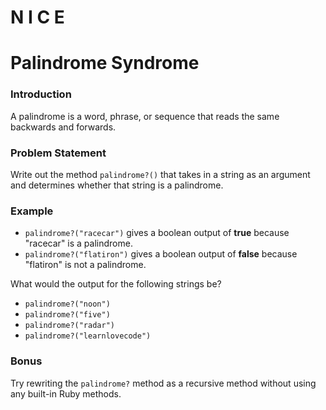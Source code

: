 # N I C E

# Palindrome Syndrome

### Introduction

A palindrome is a word, phrase, or sequence that reads the same backwards and forwards.

### Problem Statement

Write out the method `palindrome?()` that takes in a string as an argument and determines whether that string is a palindrome.

### Example

- `palindrome?("racecar")` gives a boolean output of **true** because "racecar" is a palindrome.
- `palindrome?("flatiron")` gives a boolean output of **false** because "flatiron" is not a palindrome.

What would the output for the following strings be?

- `palindrome?("noon")`
- `palindrome?("five")`
- `palindrome?("radar")`
- `palindrome?("learnlovecode")`

### Bonus

Try rewriting the `palindrome?` method as a recursive method without using any built-in Ruby methods.
